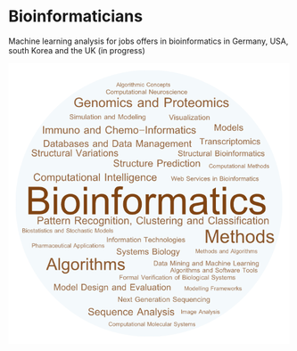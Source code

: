 # Bioinformaticians
Machine learning analysis for jobs offers in bioinformatics in Germany, USA, south Korea and the UK (in progress)
<p align="center">
  <img src="bioinformatics_img.png">
</p>

